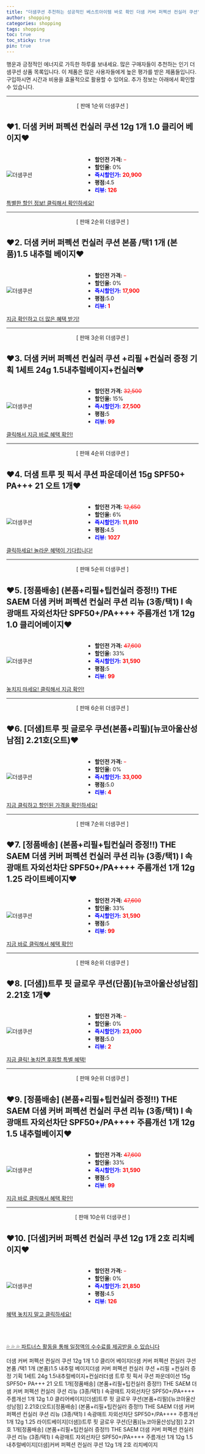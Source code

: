 ```yaml
---
title: "더샘쿠션 추천하는 성공적인 베스트아이템 바로 확인 더샘 커버 퍼펙션 컨실러 쿠션"
author: shopping
categories: shopping
tags: shopping
toc: true
toc_sticky: true
pin: true
---
```

행운과 긍정적인 에너지로 가득한 하루를 보내세요. 많은 구매자들이 추천하는 인기 더샘쿠션 상품 목록입니다. 이 제품은 많은 사용자들에게 높은 평가를 받은 제품들입니다. 구입하시면 시간과 비용을 효율적으로 활용할 수 있어요. 추가 정보는 아래에서 확인할 수 있습니다.

---
<p class="toplist" style="margin: 0 auto; display: block; width: fit-content;">[ 판매 1순위 더샘쿠션 ]</p>

<h2><strong>❤️1. 더샘 커버 퍼펙션 컨실러 쿠션 12g 1개 1.0 클리어 베이지❤️</strong></h2>

<div style="display: flex; align-items: center;">
    <div style="flex: 0.4;">
        <img src="https://thumbnail7.coupangcdn.com/thumbnails/remote/230x230ex/image/vendor_inventory/4114/2630a57143ea54c06847a9c3be2ea33d537329ed44609c5e34f2cccf11d9.jpg" alt="더샘쿠션" style="max-width: 100%;">
    </div>
    <div style="flex: 0.6; margin-left: 10px;">
        <ul>
            <li><strong>할인전 가격:</strong> <del style="color: red;">-</del></li>
            <li><strong>할인율:</strong> 0%</li>
            <li><span style='color:blue'><strong>즉시할인가:</strong></span> <span style='color:red'><strong>20,900</strong></span></li>
            <li><strong>평점:</strong>4.5</li>
            <li><span style='color:blue'><strong>리뷰:</strong></span> <span style='color:red'><strong>126</strong></span></li>
        </ul>
    </div>
</div>
<div class="center">
    <a href="https://selin100587001.github.io?lptag=AF9450613&subid=githubio&pageKey=6617674929&traceid=V0-153&itemId=15032387365&vendorItemId=81831995371" class="myButton">
        특별한 할인 정보! 클릭해서 확인하세요!
    </a>
</div>


---
<p class="toplist" style="margin: 0 auto; display: block; width: fit-content;">[ 판매 2순위 더샘쿠션 ]</p>

<h2><strong>❤️2. 더샘 커버 퍼펙션 컨실러 쿠션 본품 /택1 1개 (본품)1.5 내추럴 베이지❤️</strong></h2>

<div style="display: flex; align-items: center;">
    <div style="flex: 0.4;">
        <img src="https://thumbnail8.coupangcdn.com/thumbnails/remote/230x230ex/image/vendor_inventory/c792/f8b0bd15596fb963a80e270c421f203092870b3ff59e5d6b6e2dff5aa019.jpg" alt="더샘쿠션" style="max-width: 100%;">
    </div>
    <div style="flex: 0.6; margin-left: 10px;">
        <ul>
            <li><strong>할인전 가격:</strong> <del style="color: red;">-</del></li>
            <li><strong>할인율:</strong> 0%</li>
            <li><span style='color:blue'><strong>즉시할인가:</strong></span> <span style='color:red'><strong>17,900</strong></span></li>
            <li><strong>평점:</strong>5.0</li>
            <li><span style='color:blue'><strong>리뷰:</strong></span> <span style='color:red'><strong>1</strong></span></li>
        </ul>
    </div>
</div>
<div class="center">
    <a href="https://selin100587001.github.io?lptag=AF9450613&subid=githubio&pageKey=7587989501&traceid=V0-153&itemId=20045357422&vendorItemId=87141667824" class="myButton">
        지금 확인하고 더 많은 혜택 받기!
    </a>
</div>


---
<p class="toplist" style="margin: 0 auto; display: block; width: fit-content;">[ 판매 3순위 더샘쿠션 ]</p>

<h2><strong>❤️3. 더샘 커버 퍼펙션 컨실러 쿠션 +리필 +컨실러 증정 기획 1세트 24g 1.5내추럴베이지+컨실러❤️</strong></h2>

<div style="display: flex; align-items: center;">
    <div style="flex: 0.4;">
        <img src="https://thumbnail6.coupangcdn.com/thumbnails/remote/230x230ex/image/vendor_inventory/9922/3de7976b81e63af861293581cbf0f84648df84d5db0eadf55f8e5a4e8b50.png" alt="더샘쿠션" style="max-width: 100%;">
    </div>
    <div style="flex: 0.6; margin-left: 10px;">
        <ul>
            <li><strong>할인전 가격:</strong> <del style="color: red;">32,500</del></li>
            <li><strong>할인율:</strong> 15%</li>
            <li><span style='color:blue'><strong>즉시할인가:</strong></span> <span style='color:red'><strong>27,500</strong></span></li>
            <li><strong>평점:</strong>5</li>
            <li><span style='color:blue'><strong>리뷰:</strong></span> <span style='color:red'><strong>99</strong></span></li>
        </ul>
    </div>
</div>
<div class="center">
    <a href="https://selin100587001.github.io?lptag=AF9450613&subid=githubio&pageKey=8210454864&traceid=V0-153&itemId=23563356691&vendorItemId=90797144763" class="myButton">
        클릭해서 지금 바로 혜택 확인!
    </a>
</div>


---
<p class="toplist" style="margin: 0 auto; display: block; width: fit-content;">[ 판매 4순위 더샘쿠션 ]</p>

<h2><strong>❤️4. 더샘 트루 핏 픽서 쿠션 파운데이션 15g SPF50+ PA+++ 21 오트 1개❤️</strong></h2>

<div style="display: flex; align-items: center;">
    <div style="flex: 0.4;">
        <img src="https://thumbnail6.coupangcdn.com/thumbnails/remote/230x230ex/image/retail/images/5310293512476498-d3490c22-7885-4f2e-8691-867e4ad7469a.jpg" alt="더샘쿠션" style="max-width: 100%;">
    </div>
    <div style="flex: 0.6; margin-left: 10px;">
        <ul>
            <li><strong>할인전 가격:</strong> <del style="color: red;">12,650</del></li>
            <li><strong>할인율:</strong> 6%</li>
            <li><span style='color:blue'><strong>즉시할인가:</strong></span> <span style='color:red'><strong>11,810</strong></span></li>
            <li><strong>평점:</strong>4.5</li>
            <li><span style='color:blue'><strong>리뷰:</strong></span> <span style='color:red'><strong>1027</strong></span></li>
        </ul>
    </div>
</div>
<div class="center">
    <a href="https://selin100587001.github.io?lptag=AF9450613&subid=githubio&pageKey=5619307931&traceid=V0-153&itemId=9104082308&vendorItemId=76390303286" class="myButton">
        클릭하세요! 놀라운 혜택이 기다립니다!
    </a>
</div>


---
<p class="toplist" style="margin: 0 auto; display: block; width: fit-content;">[ 판매 5순위 더샘쿠션 ]</p>

<h2><strong>❤️5. [정품배송] (본품+리필+팁컨실러 증정!!) THE SAEM 더샘 커버 퍼펙션 컨실러 쿠션 리뉴 (3종/택1) I 속광매트 자외선차단 SPF50+/PA++++ 주름개선 1개 12g 1.0 클리어베이지❤️</strong></h2>

<div style="display: flex; align-items: center;">
    <div style="flex: 0.4;">
        <img src="https://thumbnail8.coupangcdn.com/thumbnails/remote/230x230ex/image/vendor_inventory/71dc/9a0d6845c8b7ae87b648081bc8865248bb4ebbfcec569332c4d92b9b6e83.jpg" alt="더샘쿠션" style="max-width: 100%;">
    </div>
    <div style="flex: 0.6; margin-left: 10px;">
        <ul>
            <li><strong>할인전 가격:</strong> <del style="color: red;">47,600</del></li>
            <li><strong>할인율:</strong> 33%</li>
            <li><span style='color:blue'><strong>즉시할인가:</strong></span> <span style='color:red'><strong>31,590</strong></span></li>
            <li><strong>평점:</strong>5</li>
            <li><span style='color:blue'><strong>리뷰:</strong></span> <span style='color:red'><strong>99</strong></span></li>
        </ul>
    </div>
</div>
<div class="center">
    <a href="https://selin100587001.github.io?lptag=AF9450613&subid=githubio&pageKey=8221041559&traceid=V0-153&itemId=23628408910&vendorItemId=90653902215" class="myButton">
        놓치지 마세요! 클릭해서 지금 확인!
    </a>
</div>


---
<p class="toplist" style="margin: 0 auto; display: block; width: fit-content;">[ 판매 6순위 더샘쿠션 ]</p>

<h2><strong>❤️6. [더샘]트루 핏 글로우 쿠션(본품+리필)[뉴코아울산성남점] 2.21호(오트)❤️</strong></h2>

<div style="display: flex; align-items: center;">
    <div style="flex: 0.4;">
        <img src="https://thumbnail10.coupangcdn.com/thumbnails/remote/230x230ex/image/vendor_inventory/0288/ab71f08e898a538bd6a7e320807dc97906c316d38b645f572ec9753cd6a7.png" alt="더샘쿠션" style="max-width: 100%;">
    </div>
    <div style="flex: 0.6; margin-left: 10px;">
        <ul>
            <li><strong>할인전 가격:</strong> <del style="color: red;">-</del></li>
            <li><strong>할인율:</strong> 0%</li>
            <li><span style='color:blue'><strong>즉시할인가:</strong></span> <span style='color:red'><strong>33,000</strong></span></li>
            <li><strong>평점:</strong>5.0</li>
            <li><span style='color:blue'><strong>리뷰:</strong></span> <span style='color:red'><strong>4</strong></span></li>
        </ul>
    </div>
</div>
<div class="center">
    <a href="https://selin100587001.github.io?lptag=AF9450613&subid=githubio&pageKey=7631260066&traceid=V0-153&itemId=20254517382&vendorItemId=81268372318" class="myButton">
        지금 클릭하고 할인된 가격을 확인하세요!
    </a>
</div>


---
<p class="toplist" style="margin: 0 auto; display: block; width: fit-content;">[ 판매 7순위 더샘쿠션 ]</p>

<h2><strong>❤️7. [정품배송] (본품+리필+팁컨실러 증정!!) THE SAEM 더샘 커버 퍼펙션 컨실러 쿠션 리뉴 (3종/택1) I 속광매트 자외선차단 SPF50+/PA++++ 주름개선 1개 12g 1.25 라이트베이지❤️</strong></h2>

<div style="display: flex; align-items: center;">
    <div style="flex: 0.4;">
        <img src="https://thumbnail8.coupangcdn.com/thumbnails/remote/230x230ex/image/vendor_inventory/71dc/9a0d6845c8b7ae87b648081bc8865248bb4ebbfcec569332c4d92b9b6e83.jpg" alt="더샘쿠션" style="max-width: 100%;">
    </div>
    <div style="flex: 0.6; margin-left: 10px;">
        <ul>
            <li><strong>할인전 가격:</strong> <del style="color: red;">47,600</del></li>
            <li><strong>할인율:</strong> 33%</li>
            <li><span style='color:blue'><strong>즉시할인가:</strong></span> <span style='color:red'><strong>31,590</strong></span></li>
            <li><strong>평점:</strong>5</li>
            <li><span style='color:blue'><strong>리뷰:</strong></span> <span style='color:red'><strong>99</strong></span></li>
        </ul>
    </div>
</div>
<div class="center">
    <a href="https://selin100587001.github.io?lptag=AF9450613&subid=githubio&pageKey=8221041559&traceid=V0-153&itemId=23628408915&vendorItemId=90653902222" class="myButton">
        지금 바로 클릭해서 혜택 확인!
    </a>
</div>


---
<p class="toplist" style="margin: 0 auto; display: block; width: fit-content;">[ 판매 8순위 더샘쿠션 ]</p>

<h2><strong>❤️8. [더샘])트루 핏 글로우 쿠션(단품)[뉴코아울산성남점] 2.21호 1개❤️</strong></h2>

<div style="display: flex; align-items: center;">
    <div style="flex: 0.4;">
        <img src="https://thumbnail7.coupangcdn.com/thumbnails/remote/230x230ex/image/vendor_inventory/30d8/b120a908744a3df2e5ed67a58cdaaa6a123aec7790cde98ce7e130d034bd.png" alt="더샘쿠션" style="max-width: 100%;">
    </div>
    <div style="flex: 0.6; margin-left: 10px;">
        <ul>
            <li><strong>할인전 가격:</strong> <del style="color: red;">-</del></li>
            <li><strong>할인율:</strong> 0%</li>
            <li><span style='color:blue'><strong>즉시할인가:</strong></span> <span style='color:red'><strong>23,000</strong></span></li>
            <li><strong>평점:</strong>5.0</li>
            <li><span style='color:blue'><strong>리뷰:</strong></span> <span style='color:red'><strong>2</strong></span></li>
        </ul>
    </div>
</div>
<div class="center">
    <a href="https://selin100587001.github.io?lptag=AF9450613&subid=githubio&pageKey=6453720415&traceid=V0-153&itemId=20254500400&vendorItemId=81268288184" class="myButton">
        지금 클릭! 놓치면 후회할 특별 혜택!
    </a>
</div>


---
<p class="toplist" style="margin: 0 auto; display: block; width: fit-content;">[ 판매 9순위 더샘쿠션 ]</p>

<h2><strong>❤️9. [정품배송] (본품+리필+팁컨실러 증정!!) THE SAEM 더샘 커버 퍼펙션 컨실러 쿠션 리뉴 (3종/택1) I 속광매트 자외선차단 SPF50+/PA++++ 주름개선 1개 12g 1.5 내추럴베이지❤️</strong></h2>

<div style="display: flex; align-items: center;">
    <div style="flex: 0.4;">
        <img src="https://thumbnail8.coupangcdn.com/thumbnails/remote/230x230ex/image/vendor_inventory/71dc/9a0d6845c8b7ae87b648081bc8865248bb4ebbfcec569332c4d92b9b6e83.jpg" alt="더샘쿠션" style="max-width: 100%;">
    </div>
    <div style="flex: 0.6; margin-left: 10px;">
        <ul>
            <li><strong>할인전 가격:</strong> <del style="color: red;">47,600</del></li>
            <li><strong>할인율:</strong> 33%</li>
            <li><span style='color:blue'><strong>즉시할인가:</strong></span> <span style='color:red'><strong>31,590</strong></span></li>
            <li><strong>평점:</strong>5</li>
            <li><span style='color:blue'><strong>리뷰:</strong></span> <span style='color:red'><strong>99</strong></span></li>
        </ul>
    </div>
</div>
<div class="center">
    <a href="https://selin100587001.github.io?lptag=AF9450613&subid=githubio&pageKey=8221041559&traceid=V0-153&itemId=23628408917&vendorItemId=90653902228" class="myButton">
        지금 바로 클릭해서 혜택 확인!
    </a>
</div>


---
<p class="toplist" style="margin: 0 auto; display: block; width: fit-content;">[ 판매 10순위 더샘쿠션 ]</p>

<h2><strong>❤️10. [더샘]커버 퍼펙션 컨실러 쿠션 12g 1개 2호 리치베이지❤️</strong></h2>

<div style="display: flex; align-items: center;">
    <div style="flex: 0.4;">
        <img src="https://thumbnail9.coupangcdn.com/thumbnails/remote/230x230ex/image/vendor_inventory/0078/6c7ce1bf4fa8a49d3e115140f790b4b22d1c95cf458fa4c914b3206241bb.jpg" alt="더샘쿠션" style="max-width: 100%;">
    </div>
    <div style="flex: 0.6; margin-left: 10px;">
        <ul>
            <li><strong>할인전 가격:</strong> <del style="color: red;">-</del></li>
            <li><strong>할인율:</strong> 0%</li>
            <li><span style='color:blue'><strong>즉시할인가:</strong></span> <span style='color:red'><strong>21,850</strong></span></li>
            <li><strong>평점:</strong>4.5</li>
            <li><span style='color:blue'><strong>리뷰:</strong></span> <span style='color:red'><strong>126</strong></span></li>
        </ul>
    </div>
</div>
<div class="center">
    <a href="https://selin100587001.github.io?lptag=AF9450613&subid=githubio&pageKey=6617674929&traceid=V0-153&itemId=16603280628&vendorItemId=83788224187" class="myButton">
        혜택 놓치지 말고 클릭하세요!
    </a>
</div>

<br><br><br>[💦 💦 💦 파트너스 활동을 통해 일정액의 수수료를 제공받을 수 있습니다](https://link.coupang.com/a/bcpT2c)<br><br>더샘 커버 퍼펙션 컨실러 쿠션 12g 1개 1.0 클리어 베이지더샘 커버 퍼펙션 컨실러 쿠션 본품 /택1 1개 (본품)1.5 내추럴 베이지더샘 커버 퍼펙션 컨실러 쿠션 +리필 +컨실러 증정 기획 1세트 24g 1.5내추럴베이지+컨실러더샘 트루 핏 픽서 쿠션 파운데이션 15g SPF50+ PA+++ 21 오트 1개[정품배송] (본품+리필+팁컨실러 증정!!) THE SAEM 더샘 커버 퍼펙션 컨실러 쿠션 리뉴 (3종/택1) I 속광매트 자외선차단 SPF50+/PA++++ 주름개선 1개 12g 1.0 클리어베이지[더샘]트루 핏 글로우 쿠션(본품+리필)[뉴코아울산성남점] 2.21호(오트)[정품배송] (본품+리필+팁컨실러 증정!!) THE SAEM 더샘 커버 퍼펙션 컨실러 쿠션 리뉴 (3종/택1) I 속광매트 자외선차단 SPF50+/PA++++ 주름개선 1개 12g 1.25 라이트베이지[더샘])트루 핏 글로우 쿠션(단품)[뉴코아울산성남점] 2.21호 1개[정품배송] (본품+리필+팁컨실러 증정!!) THE SAEM 더샘 커버 퍼펙션 컨실러 쿠션 리뉴 (3종/택1) I 속광매트 자외선차단 SPF50+/PA++++ 주름개선 1개 12g 1.5 내추럴베이지[더샘]커버 퍼펙션 컨실러 쿠션 12g 1개 2호 리치베이지